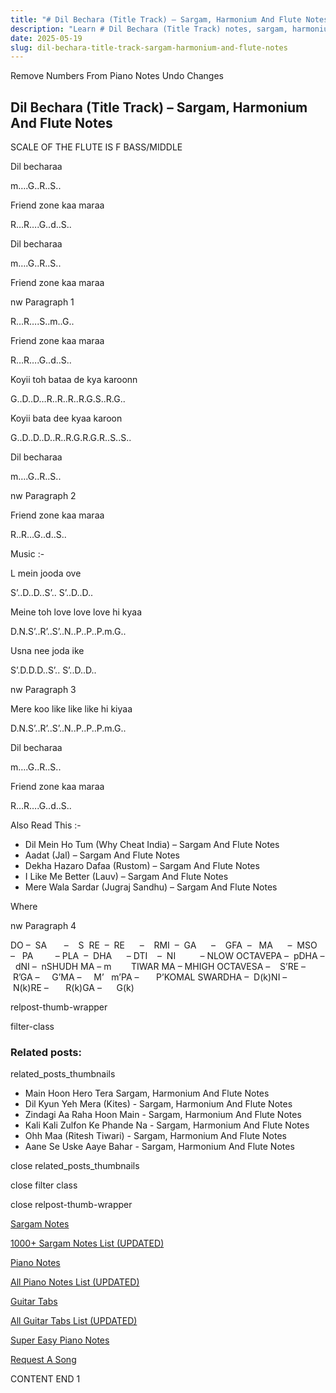 ```yaml
---
title: "# Dil Bechara (Title Track) – Sargam, Harmonium And Flute Notes"
description: "Learn # Dil Bechara (Title Track) notes, sargam, harmonium notations and flute notes. Easy step-by-step tutorial for beginners."
date: 2025-05-19
slug: dil-bechara-title-track-sargam-harmonium-and-flute-notes
---
```


Remove Numbers From Piano Notes
Undo Changes



## Dil Bechara (Title Track) – Sargam, Harmonium And Flute Notes



SCALE OF THE FLUTE IS F BASS/MIDDLE



Dil becharaa



m….G..R..S..



Friend zone kaa maraa



R…R….G..d..S..



Dil becharaa



m….G..R..S..



Friend zone kaa maraa



nw Paragraph 1

R…R….S..m..G..



Friend zone kaa maraa



R…R….G..d..S..



Koyii toh bataa de kya karoonn



G..D..D…R..R..R..R.G.S..R.G..



Koyii bata dee kyaa karoon



G..D..D..D..R..R.G.R.G.R..S..S..



Dil becharaa



m….G..R..S..

nw Paragraph 2



Friend zone kaa maraa



R..R…G..d..S..



Music :-



L mein jooda ove



S’..D..D..S’.. S’..D..D..



Meine toh love love love hi kyaa



D.N.S’..R’..S’..N..P..P..P.m.G..



Usna nee joda ike



S’.D.D.D..S’.. S’..D..D..



nw Paragraph 3

Mere koo like like like hi kiyaa



D.N.S’..R’..S’..N..P..P..P.m.G..



Dil becharaa



m….G..R..S..



Friend zone kaa maraa



R…R….G..d..S..



Also Read This :-



* Dil Mein Ho Tum (Why Cheat India) – Sargam And Flute Notes
* Aadat (Jal) – Sargam And Flute Notes
* Dekha Hazaro Dafaa (Rustom) – Sargam And Flute Notes
* I Like Me Better (Lauv) – Sargam And Flute Notes
* Mere Wala Sardar (Jugraj Sandhu) – Sargam And Flute Notes



Where



nw Paragraph 4

DO –  SA       –    S  RE  –  RE      –    RMI  –  GA      –    GFA  –   MA      –  MSO  –   PA         – PLA  –  DHA      – DTI    –  NI          – NLOW OCTAVEPA –  pDHA –  dNI –  nSHUDH MA – m        TIWAR MA – MHIGH OCTAVESA –    S’RE –     R’GA –     G’MA –     M’   m’PA –       P’KOMAL SWARDHA –  D(k)NI –       N(k)RE –       R(k)GA –      G(k)



relpost-thumb-wrapper

filter-class

### Related posts:

related_posts_thumbnails

* Main Hoon Hero Tera Sargam, Harmonium And Flute Notes
* Dil Kyun Yeh Mera (Kites) - Sargam, Harmonium And Flute Notes
* Zindagi Aa Raha Hoon Main - Sargam, Harmonium And Flute Notes
* Kali Kali Zulfon Ke Phande Na - Sargam, Harmonium And Flute Notes
* Ohh Maa (Ritesh Tiwari) - Sargam, Harmonium And Flute Notes
* Aane Se Uske Aaye Bahar - Sargam, Harmonium And Flute Notes

close related_posts_thumbnails

close filter class

close relpost-thumb-wrapper

[Sargam Notes](/sargam-notes.html)

[1000+ Sargam Notes List (UPDATED)](/all-songs-list-sargam-notes.html)

[Piano Notes](/piano-notes.html)

[All Piano Notes List (UPDATED)](/all-songs-list-piano-notes.html)

[Guitar Tabs](/guitar-tabs.html)

[All Guitar Tabs List (UPDATED)](/all-songs-list-guitar-tabs.html)

[Super Easy Piano Notes](https://studywall.in/)

[Request A Song](/request-a-song.html)

CONTENT END 1

